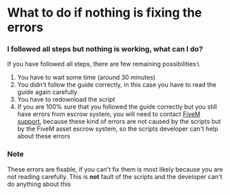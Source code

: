 # What to do if nothing is fixing the errors

### I followed all steps but nothing is working, what can I do?

If you have followed all steps, there are few remaining possibilities:\


1. You have to wait some time (around 30 minutes)
2. You didn't follow the guide correctly, in this case you have to read the guide again carefully
3. You have to redownload the script
4. If you are 100% sure that you followed the guide correctly but you still have errors from escrow system, you will need to contact [FiveM support](https://discord.gg/fivem), because these kind of errors are not caused by the scripts but by the FiveM asset escrow system, so the scripts developer can't help about these errors

### Note

These errors are fixable, if you can't fix them is most likely because you are not reading carefully. This is **not** fault of the scripts and the developer can't do anything about this
